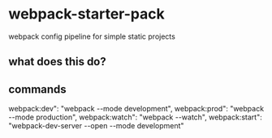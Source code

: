 # webpack-starter-pack
webpack config pipeline for simple static projects

## what does this do?


## commands

   webpack:dev": "webpack --mode development",
   webpack:prod": "webpack --mode production",
   webpack:watch": "webpack --watch",
   webpack:start": "webpack-dev-server --open --mode development"